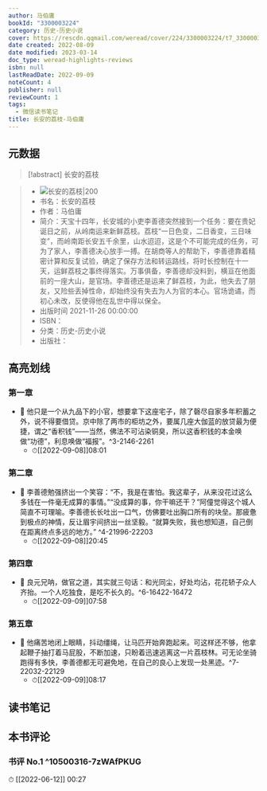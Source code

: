 ```yaml
---
author: 马伯庸
bookId: "3300003224"
category: 历史-历史小说
cover: https://rescdn.qqmail.com/weread/cover/224/3300003224/t7_3300003224.jpg
date created: 2022-08-09
date modified: 2023-03-14
doc_type: weread-highlights-reviews
isbn: null
lastReadDate: 2022-09-09
noteCount: 4
publisher: null
reviewCount: 1
tags:
  - 微信读书笔记
title: 长安的荔枝-马伯庸
---
```


## 元数据

>[!abstract] 长安的荔枝

> - ![长安的荔枝|200](https://rescdn.qqmail.com/weread/cover/224/3300003224/t7_3300003224.jpg)
> - 书名：长安的荔枝
> - 作者：马伯庸
> - 简介：天宝十四年，长安城的小吏李善德突然接到一个任务：要在贵妃诞日之前，从岭南运来新鲜荔枝。荔枝“一日色变，二日香变，三日味变”，而岭南距长安五千余里，山水迢迢，这是个不可能完成的任务，可为了家人，李善德决心放手一搏。在胡商等人的帮助下，李善德靠着精密计算和反复试验，确定了保存方法和转运路线，将时长控制在十一天，运鲜荔枝之事终得落实。万事俱备，李善德却没料到，横亘在他面前的一座大山，是官场。李善德还是运来了鲜荔枝，为此，他失去了朋友，又险些丢掉性命，却始终没有失去为人为官的本心。官场诡谲，而初心未改，反使得他在乱世中得以保全。
> - 出版时间 2021-11-26 00:00:00
> - ISBN：
> - 分类：历史-历史小说
> - 出版社：

## 高亮划线

### 第一章

- 📌 他只是一个从九品下的小官，想要拿下这座宅子，除了磬尽自家多年积蓄之外，说不得要借贷。京中除了两市的柜坊之外，要属几座大伽蓝的放贷最为便捷，谓之“香积钱”——当然，佛法不可沾染铜臭，所以这香积钱的本金唤做“功德”，利息唤做“福报”。^3-2146-2261
	- ⏱[[2022-09-08]]08:01

### 第二章

- 📌 李善德勉强挤出一个笑容：“不，我是在害怕。我这辈子，从来没花过这么多钱在一件毫无成算的事情。”“没成算的事，你干嘛还干？”阿僮觉得这个城人简直不可理喻。李善德长长吐出一口气，仿佛要吐出胸口所有的块垒。那疲惫到极点的神情，反让眉宇间挤出一丝坚毅。“就算失败，我也想知道，自己倒在距离终点多远的地方。” ^4-21996-22203
	- ⏱[[2022-09-08]]20:45

### 第四章

- 📌 良元兄呐，做官之道，其实就三句话：和光同尘，好处均沾，花花轿子众人齐抬。一个人吃独食，是吃不长久的。^6-16422-16472
	- ⏱[[2022-09-09]]07:58

### 第五章

- 📌 他痛苦地闭上眼睛，抖动缰绳，让马匹开始奔跑起来。可这样还不够，他拿起鞭子抽打着马屁股，不断加速，只盼着迅速逃离这一片荔枝林。可无论坐骑跑得有多快，李善德都无可避免地，在自己的良心上发现一处黑迹。^7-22032-22129
	- ⏱[[2022-09-09]]08:17

## 读书笔记

## 本书评论

### 书评 No.1 ^10500316-7zWAfPKUG

⏱ [[2022-06-12]] 00:27
